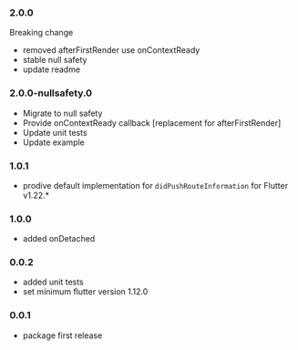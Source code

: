 ### 2.0.0

Breaking change

- removed afterFirstRender use onContextReady
- stable null safety
- update readme

### 2.0.0-nullsafety.0

- Migrate to null safety
- Provide onContextReady callback [replacement for afterFirstRender]
- Update unit tests
- Update example

### 1.0.1

- prodive default implementation for `didPushRouteInformation` for Flutter v1.22.\*

### 1.0.0

- added onDetached

### 0.0.2

- added unit tests
- set minimum flutter version 1.12.0

### 0.0.1

- package first release
